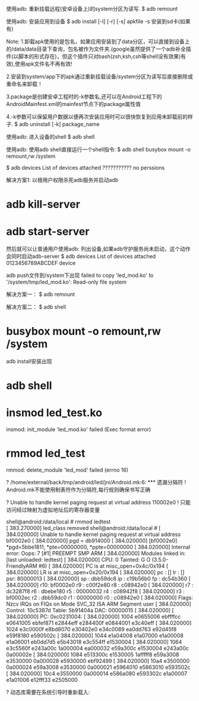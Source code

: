 使用adb: 重新挂载远程(安卓设备上)的system分区为读写.
$ adb remount

使用adb: 安装应用到设备
$ adb install [-l] [-r] [-s] apkfile
-s 安装到sd卡(如果有)

Note:
1.卸载apk使用的是包名，如果应用安装到了data分区，可以直接到设备上的/data/data目录下查询，包名被作为文件夹.(google虽然提供了一个adb补全插件(以脚本的形式存在)，但这个插件只对bash(zsh,ksh,csh等shell没有效果)有效),使用apk文件名不再有效!

2.安装到system/app下的apk通过重新挂载设备/system分区为读写后直接删除或重命名来卸载！

3.package是创建安卓工程时的-k参数名,还可以在Android工程下的AndroidMainfest.xml的mainfest节点下的package属性值

4.-k参数可以保留用户数据以便再次安装应用时可以很快恢复到应用未卸载前的样子.
$ adb uninstall [-k] package_name

使用adb: 进入设备的shell
$ adb shell

使用adb: 使用adb shell直接运行一个shell指令:
$ adb shell busybox mount -o remount,rw /system


$ adb devices
List of devices attached 
???????????		no perssions

解决方案1:
以根用户权限杀死adb服务并启动adb
# adb kill-server
# adb start-server

然后就可以让普通用户使用adb: 列出设备,如果adb守护服务尚未启动，这个动作会同时启动adb-server
$ adb devices
List of devices attached 
0123456789ABCDEF	device

adb push文件到/system下出现
failed to copy 'led_mod.ko' to '/system/tmp/led_mod.ko': Read-only file system

解决方案一：
$ adb remount

解决方案二：
$ adb shell
# busybox mount -o remount,rw /system

adb install安装出现

# adb shell
# insmod led_test.ko
insmod: init_module 'led_mod.ko' failed (Exec format error)

# rmmod led_test
rmmod: delete_module 'led_mod' failed (errno 16)

? /home/external/back/tmp/android/led/jni/Android.mk:6: *** 遗漏分隔符
! Android.mk不能使用制表符作为分隔符,每行规则确保书写正确

? Unable to handle kernel paging request at virtual address 110002e0
! 只能访问经过映射为虚拟地址后的寄存器变量

shell@android:/data/local # rmmod ledtest                                      
[  383.270000] led_class removed
shell@android:/data/local # [  384.020000] Unable to handle kernel paging request at virtual address bf0002e0
[  384.020000] pgd = db914000
[  384.020000] [bf0002e0] *pgd=5bbe1811, *pte=00000000, *ppte=00000000
[  384.020000] Internal error: Oops: 7 [#1] PREEMPT SMP ARM
[  384.020000] Modules linked in: [last unloaded: ledtest]
[  384.020000] CPU: 0    Tainted: G           O  (3.5.0-FriendlyARM #6)
[  384.020000] PC is at misc_open+0x4c/0x194
[  384.020000] LR is at misc_open+0x20/0x194
[  384.020000] pc : [<c0231084>]    lr : [<c0231058>]    psr: 80000013
[  384.020000] sp : dbb59dc8  ip : c19b56b0  fp : dc54b360
[  384.020000] r10: bf0002e0  r9 : c00f2e80  r8 : c08942e0
[  384.020000] r7 : dc3287f8  r6 : dbebe180  r5 : 00000032  r4 : c08942f8
[  384.020000] r3 : bf0002ec  r2 : dbb59dc0  r1 : 00000000  r0 : c08942e0
[  384.020000] Flags: Nzcv  IRQs on  FIQs on  Mode SVC_32  ISA ARM  Segment user
[  384.020000] Control: 10c5387d  Table: 5b91404a  DAC: 00000015
[  384.020000] 
[  384.020000] PC: 0xc0231004:
[  384.020000] 1004  e0655006 ebffffcc e0641005 ebfef871 e2844eff e284400f e0844001 e3c40eff
[  384.020000] 1024  e3c0000f e8bd8070 e30402e0 e34c0089 ea0dd763 e92d45f8 e59f8180 e590502c
[  384.020000] 1044  e1a04008 e1a07000 e1a00008 e1a06001 eb0dd7d5 e5b43018 e3c554ff e1530004
[  384.020000] 1064  e3c5560f e243a00c 1a000004 ea000032 e59a300c e1530004 e243a00c 0a00002e
[  384.020000] 1084  e513300c e1530005 1afffff8 e59a3008 e3530000 0a000028 e5930000 ebf92499
[  384.020000] 10a4  e3500000 0a000024 e59a3008 e3530000 0a000021 e5964010 e5863010 e593502c
[  384.020000] 10c4  e3550000 0a000014 e586a080 e593302c e1a00007 e1a01006 e12fff33 e2505000

? 动态库需要在系统引导时重新载入:

